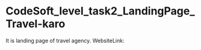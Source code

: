 # CodeSoft_level_task2_LandingPage_Travel-karo
It is landing page of travel agency.
WebsiteLink:[ ](https:travel-karo-g.netlify.app/)
